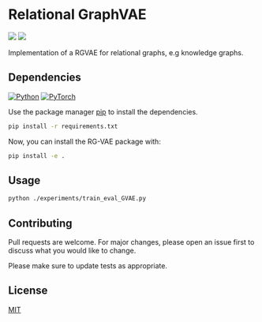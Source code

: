 # Relational GraphVAE

<a href="https://github.com/INDElab/rgvae/graphs/contributors" alt="Contributors">
        <img src="https://img.shields.io/github/contributors/INDElab/rgvae?style=plastic" /></a>
        
<a href="https://github.com/INDElab/rgvae/pulse" alt="Activity">
        <img src="https://img.shields.io/github/commit-activity/m/INDElab/rgvae?style=plastic" /></a>

Implementation of a RGVAE for relational graphs, e.g knowledge graphs.

## Dependencies
[![Python](https://img.shields.io/badge/Python-v3.8-blue?style=plastic)](https://www.python.org/)
[![PyTorch](https://img.shields.io/badge/PyTorch-v1.6.0-red?style=plastic)](https://pypi.org/project/torch/)


Use the package manager [pip](https://pip.pypa.io/en/stable/) to install the dependencies.

```bash
pip install -r requirements.txt
```

Now, you can install the RG-VAE package with: 

```bash
pip install -e .
```

## Usage

```bash
python ./experiments/train_eval_GVAE.py
```

## Contributing
Pull requests are welcome. For major changes, please open an issue first to discuss what you would like to change.

Please make sure to update tests as appropriate.

## License
[MIT](https://choosealicense.com/licenses/mit/)
